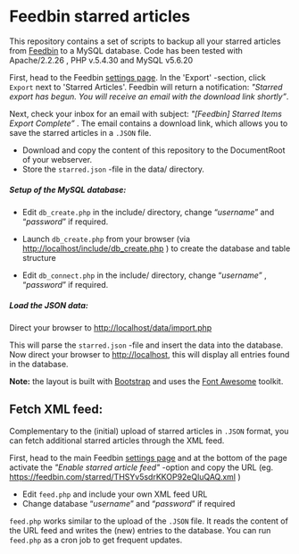 # Feedbin starred articles

This repository contains a set of scripts to backup all your starred articles from [Feedbin](https://feedbin.com/) to a MySQL database. Code has been tested with Apache/2.2.26 , PHP v.5.4.30 and MySQL v5.6.20

First, head to the Feedbin [settings page](https://feedbin.com/settings/import_export). In the 'Export' -section, click `Export` next to 'Starred Articles'. Feedbin will return a notification:  _"Starred export has begun. You will receive an email with the download link shortly”_.

Next, check your inbox for an email with subject: _"[Feedbin] Starred Items Export Complete”_ . The email contains a download link, which allows you to save the starred articles in a `.JSON` file.

- Download and copy the content of this repository to the DocumentRoot of your webserver. 
- Store the `starred.json` -file in the data/ directory.



##### Setup of the MySQL database:

- Edit `db_create.php` in the include/ directory, change “*username*”  and “*password*” if required.
  
- Launch `db_create.php` from your browser (via [http://localhost/include/db_create.php](http://localhost/include/db_create.php) ) to create the database and table structure
  
- Edit `db_connect.php` in the include/ directory, change “*username*” , “*password*” if required.
  



##### Load the JSON data:

Direct your browser to [http://localhost/data/import.php](http://localhost/data/import.php)

This will parse the `starred.json` -file and insert the data into the database. Now direct your browser to  [http://localhost](http://localhost), this will display all entries found in the database. 

**Note:** the layout is built with [Bootstrap](http://getbootstrap.com) and uses the [Font Awesome](http://fortawesome.github.io/Font-Awesome/) toolkit.



## Fetch XML feed:

Complementary to the (initial) upload of starred articles in `.JSON` format, you can fetch additional starred articles through the XML feed.

First, head to the main Feedbin [settings page](https://feedbin.com/settings) and at the bottom of the page activate the _"Enable starred article feed"_ -option and copy the URL  (eg. https://feedbin.com/starred/THSYv5sdrKKOP92eQluQAQ.xml )

- Edit `feed.php` and include your own XML feed URL
- Change database “*username*” and “*password*” if required



`feed.php` works similar to the upload of the `.JSON` file. It reads the content of the URL feed and writes the (new) entries to the database. You can run `feed.php` as a cron job to get frequent updates.

